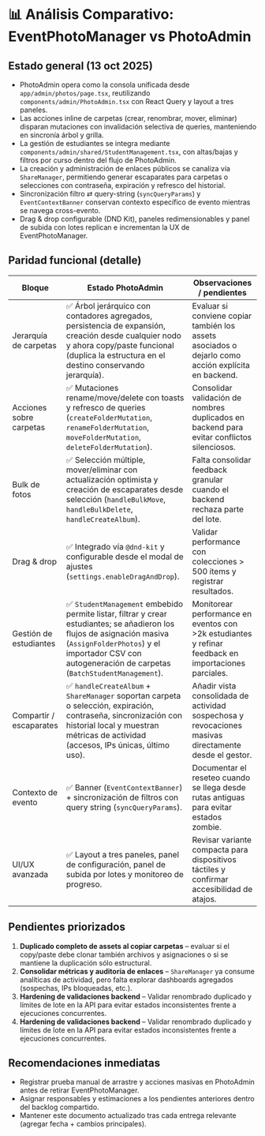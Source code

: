 # 📊 Análisis Comparativo: EventPhotoManager vs PhotoAdmin

## Estado general (13 oct 2025)
- PhotoAdmin opera como la consola unificada desde `app/admin/photos/page.tsx`, reutilizando `components/admin/PhotoAdmin.tsx` con React Query y layout a tres paneles.
- Las acciones inline de carpetas (crear, renombrar, mover, eliminar) disparan mutaciones con invalidación selectiva de queries, manteniendo en sincronía árbol y grilla.
- La gestión de estudiantes se integra mediante `components/admin/shared/StudentManagement.tsx`, con altas/bajas y filtros por curso dentro del flujo de PhotoAdmin.
- La creación y administración de enlaces públicos se canaliza vía `ShareManager`, permitiendo generar escaparates para carpetas o selecciones con contraseña, expiración y refresco del historial.
- Sincronización filtro ⇄ query-string (`syncQueryParams`) y `EventContextBanner` conservan contexto específico de evento mientras se navega cross-evento.
- Drag & drop configurable (DND Kit), paneles redimensionables y panel de subida con lotes replican e incrementan la UX de EventPhotoManager.

## Paridad funcional (detalle)

| Bloque | Estado PhotoAdmin | Observaciones / pendientes |
| --- | --- | --- |
| Jerarquía de carpetas | ✅ Árbol jerárquico con contadores agregados, persistencia de expansión, creación desde cualquier nodo y ahora copy/paste funcional (duplica la estructura en el destino conservando jerarquía). | Evaluar si conviene copiar también los assets asociados o dejarlo como acción explícita en backend. |
| Acciones sobre carpetas | ✅ Mutaciones rename/move/delete con toasts y refresco de queries (`createFolderMutation`, `renameFolderMutation`, `moveFolderMutation`, `deleteFolderMutation`). | Consolidar validación de nombres duplicados en backend para evitar conflictos silenciosos. |
| Bulk de fotos | ✅ Selección múltiple, mover/eliminar con actualización optimista y creación de escaparates desde selección (`handleBulkMove`, `handleBulkDelete`, `handleCreateAlbum`). | Falta consolidar feedback granular cuando el backend rechaza parte del lote. |
| Drag & drop | ✅ Integrado vía `@dnd-kit` y configurable desde el modal de ajustes (`settings.enableDragAndDrop`). | Validar performance con colecciones > 500 ítems y registrar resultados. |
| Gestión de estudiantes | ✅ `StudentManagement` embebido permite listar, filtrar y crear estudiantes; se añadieron los flujos de asignación masiva (`AssignFolderPhotos`) y el importador CSV con autogeneración de carpetas (`BatchStudentManagement`). | Monitorear performance en eventos con >2k estudiantes y refinar feedback en importaciones parciales. |
| Compartir / escaparates | ✅ `handleCreateAlbum` + `ShareManager` soportan carpeta o selección, expiración, contraseña, sincronización con historial local y muestran métricas de actividad (accesos, IPs únicas, último uso). | Añadir vista consolidada de actividad sospechosa y revocaciones masivas directamente desde el gestor. |
| Contexto de evento | ✅ Banner (`EventContextBanner`) + sincronización de filtros con query string (`syncQueryParams`). | Documentar el reseteo cuando se llega desde rutas antiguas para evitar estados zombie. |
| UI/UX avanzada | ✅ Layout a tres paneles, panel de configuración, panel de subida por lotes y monitoreo de progreso. | Revisar variante compacta para dispositivos táctiles y confirmar accesibilidad de atajos. |

## Pendientes priorizados
1. **Duplicado completo de assets al copiar carpetas** – evaluar si el copy/paste debe clonar también archivos y asignaciones o si se mantiene la duplicación sólo estructural.
2. **Consolidar métricas y auditoría de enlaces** – `ShareManager` ya consume analíticas de actividad, pero falta explorar dashboards agregados (sospechas, IPs bloqueadas, etc.).
3. **Hardening de validaciones backend** – Validar renombrado duplicado y límites de lote en la API para evitar estados inconsistentes frente a ejecuciones concurrentes.
4. **Hardening de validaciones backend** – Validar renombrado duplicado y límites de lote en la API para evitar estados inconsistentes frente a ejecuciones concurrentes.

## Recomendaciones inmediatas
- Registrar prueba manual de arrastre y acciones masivas en PhotoAdmin antes de retirar EventPhotoManager.
- Asignar responsables y estimaciones a los pendientes anteriores dentro del backlog compartido.
- Mantener este documento actualizado tras cada entrega relevante (agregar fecha + cambios principales).

